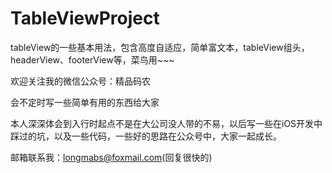 # TableViewProject

tableView的一些基本用法，包含高度自适应，简单富文本，tableView组头，headerView、footerView等，菜鸟用~~~



欢迎关注我的微信公众号：精品码农

会不定时写一些简单有用的东西给大家

本人深深体会到入行时起点不是在大公司没人带的不易，以后写一些在iOS开发中踩过的坑，以及一些代码，一些好的思路在公众号中，大家一起成长。

邮箱联系我：longmabs@foxmail.com(回复很快的)
